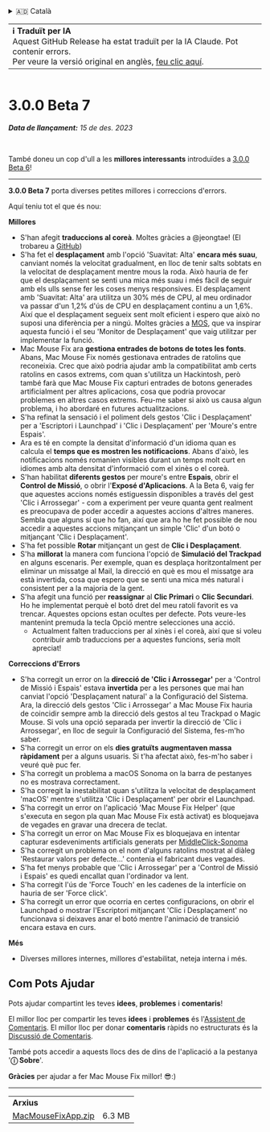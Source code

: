 <details>
<summary>🇦🇩 Català</summary>

[🇬🇧 English (GitHub Release)](https://github.com/noah-nuebling/mac-mouse-fix/releases/tag/3.0.0-Beta-7)\
**🇦🇩 Català**\
[🇩🇪 Deutsch](https://redirect.macmousefix.com/?target=mmf-release&tag=3.0.0-Beta-7&locale=de)\
[🇪🇸 Español](https://redirect.macmousefix.com/?target=mmf-release&tag=3.0.0-Beta-7&locale=es)\
[🇫🇷 Français](https://redirect.macmousefix.com/?target=mmf-release&tag=3.0.0-Beta-7&locale=fr)\
[🇮🇩 Indonesia](https://redirect.macmousefix.com/?target=mmf-release&tag=3.0.0-Beta-7&locale=id)\
[🇮🇹 Italiano](https://redirect.macmousefix.com/?target=mmf-release&tag=3.0.0-Beta-7&locale=it)\
[🇭🇺 Magyar](https://redirect.macmousefix.com/?target=mmf-release&tag=3.0.0-Beta-7&locale=hu)\
[🇳🇱 Nederlands](https://redirect.macmousefix.com/?target=mmf-release&tag=3.0.0-Beta-7&locale=nl)\
[🇵🇱 Polski](https://redirect.macmousefix.com/?target=mmf-release&tag=3.0.0-Beta-7&locale=pl)\
[🇧🇷 Português (Brasil)](https://redirect.macmousefix.com/?target=mmf-release&tag=3.0.0-Beta-7&locale=pt-BR)\
[🇵🇹 Português (Portugal)](https://redirect.macmousefix.com/?target=mmf-release&tag=3.0.0-Beta-7&locale=pt-PT)\
[🇷🇴 Română](https://redirect.macmousefix.com/?target=mmf-release&tag=3.0.0-Beta-7&locale=ro)\
[🇸🇪 Svenska](https://redirect.macmousefix.com/?target=mmf-release&tag=3.0.0-Beta-7&locale=sv)\
[🇻🇳 Tiếng Việt](https://redirect.macmousefix.com/?target=mmf-release&tag=3.0.0-Beta-7&locale=vi)\
[🇹🇷 Türkçe](https://redirect.macmousefix.com/?target=mmf-release&tag=3.0.0-Beta-7&locale=tr)\
[🇨🇿 Čeština](https://redirect.macmousefix.com/?target=mmf-release&tag=3.0.0-Beta-7&locale=cs)\
[🇬🇷 Ελληνικά](https://redirect.macmousefix.com/?target=mmf-release&tag=3.0.0-Beta-7&locale=el)\
[🇷🇺 Русский](https://redirect.macmousefix.com/?target=mmf-release&tag=3.0.0-Beta-7&locale=ru)\
[🇺🇦 Українська](https://redirect.macmousefix.com/?target=mmf-release&tag=3.0.0-Beta-7&locale=uk)\
[🇮🇱 עברית](https://redirect.macmousefix.com/?target=mmf-release&tag=3.0.0-Beta-7&locale=he)\
[🇸🇦 العربية](https://redirect.macmousefix.com/?target=mmf-release&tag=3.0.0-Beta-7&locale=ar)\
[🇮🇳 हिन्दी](https://redirect.macmousefix.com/?target=mmf-release&tag=3.0.0-Beta-7&locale=hi)\
[🇹🇭 ไทย](https://redirect.macmousefix.com/?target=mmf-release&tag=3.0.0-Beta-7&locale=th)\
[🇨🇳 中文 (简体)](https://redirect.macmousefix.com/?target=mmf-release&tag=3.0.0-Beta-7&locale=zh-Hans)\
[🇨🇳 中文 (繁體)](https://redirect.macmousefix.com/?target=mmf-release&tag=3.0.0-Beta-7&locale=zh-Hant)\
[🇭🇰 中文（香港)](https://redirect.macmousefix.com/?target=mmf-release&tag=3.0.0-Beta-7&locale=zh-HK)\
[🇯🇵 日本語](https://redirect.macmousefix.com/?target=mmf-release&tag=3.0.0-Beta-7&locale=ja)\
[🇰🇷 한국어](https://redirect.macmousefix.com/?target=mmf-release&tag=3.0.0-Beta-7&locale=ko)\
[Help translate Mac Mouse Fix to different languages!](https://github.com/noah-nuebling/mac-mouse-fix/discussions/731)
</details>
<table align=><td>
<b>ℹ️ Traduït per IA</b><br>
Aquest GitHub Release ha estat traduït per la IA Claude. Pot contenir errors.<br>
Per veure la versió original en anglès, <a href="https://github.com/noah-nuebling/mac-mouse-fix/releases/tag/3.0.0-Beta-7">feu clic aquí</a>.
</td></table>

<table></table>

# 3.0.0 Beta 7
***Data de llançament:** 15 de des. 2023*

<br>

També doneu un cop d'ull a les **millores interessants** introduïdes a [3.0.0 Beta 6](https://redirect.macmousefix.com/?target=mmf-release&tag=3.0.0-Beta-6&locale=ca)!


---

**3.0.0 Beta 7** porta diverses petites millores i correccions d'errors.

Aquí teniu tot el que és nou:

**Millores**

- S'han afegit **traduccions al coreà**. Moltes gràcies a @jeongtae! (El trobareu a [GitHub](https://github.com/jeongtae))
- S'ha fet el **desplaçament** amb l'opció 'Suavitat: Alta' **encara més suau**, canviant només la velocitat gradualment, en lloc de tenir salts sobtats en la velocitat de desplaçament mentre mous la roda. Això hauria de fer que el desplaçament se senti una mica més suau i més fàcil de seguir amb els ulls sense fer les coses menys responsives. El desplaçament amb 'Suavitat: Alta' ara utilitza un 30% més de CPU, al meu ordinador va passar d'un 1,2% d'ús de CPU en desplaçament continu a un 1,6%. Així que el desplaçament segueix sent molt eficient i espero que això no suposi una diferència per a ningú. Moltes gràcies a [MOS](https://mos.caldis.me/), que va inspirar aquesta funció i el seu 'Monitor de Desplaçament' que vaig utilitzar per implementar la funció.
- Mac Mouse Fix ara **gestiona entrades de botons de totes les fonts**. Abans, Mac Mouse Fix només gestionava entrades de ratolins que reconeixia. Crec que això podria ajudar amb la compatibilitat amb certs ratolins en casos extrems, com quan s'utilitza un Hackintosh, però també farà que Mac Mouse Fix capturi entrades de botons generades artificialment per altres aplicacions, cosa que podria provocar problemes en altres casos extrems. Feu-me saber si això us causa algun problema, i ho abordaré en futures actualitzacions.
- S'ha refinat la sensació i el poliment dels gestos 'Clic i Desplaçament' per a 'Escriptori i Launchpad' i 'Clic i Desplaçament' per 'Moure's entre Espais'.
- Ara es té en compte la densitat d'informació d'un idioma quan es calcula el **temps que es mostren les notificacions**. Abans d'això, les notificacions només romanien visibles durant un temps molt curt en idiomes amb alta densitat d'informació com el xinès o el coreà.
- S'han habilitat **diferents gestos** per moure's entre **Espais**, obrir el **Control de Missió**, o obrir l'**Exposé d'Aplicacions**. A la Beta 6, vaig fer que aquestes accions només estiguessin disponibles a través del gest 'Clic i Arrossegar' - com a experiment per veure quanta gent realment es preocupava de poder accedir a aquestes accions d'altres maneres. Sembla que alguns sí que ho fan, així que ara ho he fet possible de nou accedir a aquestes accions mitjançant un simple 'Clic' d'un botó o mitjançant 'Clic i Desplaçament'.
- S'ha fet possible **Rotar** mitjançant un gest de **Clic i Desplaçament**.
- S'ha **millorat** la manera com funciona l'opció de **Simulació del Trackpad** en alguns escenaris. Per exemple, quan es desplaça horitzontalment per eliminar un missatge al Mail, la direcció en què es mou el missatge ara està invertida, cosa que espero que se senti una mica més natural i consistent per a la majoria de la gent.
- S'ha afegit una funció per **reassignar** al **Clic Primari** o **Clic Secundari**. Ho he implementat perquè el botó dret del meu ratolí favorit es va trencar. Aquestes opcions estan ocultes per defecte. Pots veure-les mantenint premuda la tecla Opció mentre selecciones una acció.
  - Actualment falten traduccions per al xinès i el coreà, així que si voleu contribuir amb traduccions per a aquestes funcions, seria molt apreciat!

**Correccions d'Errors**

- S'ha corregit un error on la **direcció de 'Clic i Arrossegar'** per a 'Control de Missió i Espais' estava **invertida** per a les persones que mai han canviat l'opció 'Desplaçament natural' a la Configuració del Sistema. Ara, la direcció dels gestos 'Clic i Arrossegar' a Mac Mouse Fix hauria de coincidir sempre amb la direcció dels gestos al teu Trackpad o Magic Mouse. Si vols una opció separada per invertir la direcció de 'Clic i Arrossegar', en lloc de seguir la Configuració del Sistema, fes-m'ho saber.
- S'ha corregit un error on els **dies gratuïts** **augmentaven massa ràpidament** per a alguns usuaris. Si t'ha afectat això, fes-m'ho saber i veuré què puc fer.
- S'ha corregit un problema a macOS Sonoma on la barra de pestanyes no es mostrava correctament.
- S'ha corregit la inestabilitat quan s'utilitza la velocitat de desplaçament 'macOS' mentre s'utilitza 'Clic i Desplaçament' per obrir el Launchpad.
- S'ha corregit un error on l'aplicació 'Mac Mouse Fix Helper' (que s'executa en segon pla quan Mac Mouse Fix està activat) es bloquejava de vegades en gravar una drecera de teclat.
- S'ha corregit un error on Mac Mouse Fix es bloquejava en intentar capturar esdeveniments artificials generats per [MiddleClick-Sonoma](https://github.com/artginzburg/MiddleClick-Sonoma)
- S'ha corregit un problema on el nom d'alguns ratolins mostrat al diàleg 'Restaurar valors per defecte...' contenia el fabricant dues vegades.
- S'ha fet menys probable que 'Clic i Arrossegar' per a 'Control de Missió i Espais' es quedi encallat quan l'ordinador va lent.
- S'ha corregit l'ús de 'Force Touch' en les cadenes de la interfície on hauria de ser 'Force click'.
- S'ha corregit un error que ocorria en certes configuracions, on obrir el Launchpad o mostrar l'Escriptori mitjançant 'Clic i Desplaçament' no funcionava si deixaves anar el botó mentre l'animació de transició encara estava en curs.


**Més**

- Diverses millores internes, millores d'estabilitat, neteja interna i més.

## Com Pots Ajudar

Pots ajudar compartint les teves **idees**, **problemes** i **comentaris**!

El millor lloc per compartir les teves **idees** i **problemes** és l'[Assistent de Comentaris](https://noah-nuebling.github.io/mac-mouse-fix-feedback-assistant/?type=bug-report).
El millor lloc per donar **comentaris** ràpids no estructurats és la [Discussió de Comentaris](https://github.com/noah-nuebling/mac-mouse-fix/discussions/366).

També pots accedir a aquests llocs des de dins de l'aplicació a la pestanya '**ⓘ Sobre**'.

**Gràcies** per ajudar a fer Mac Mouse Fix millor! 😎:)

---

<table align="start">
<tr>
    <td colspan=2>
        <b>Arxius</b>
    </td>
</tr>
<tr>
    <td><a href="https://github.com/noah-nuebling/mac-mouse-fix/releases/download/3.0.0-Beta-7/MacMouseFixApp.zip">MacMouseFixApp.zip</a></td>
    <td>6.3 MB</td>
</tr>
</table>